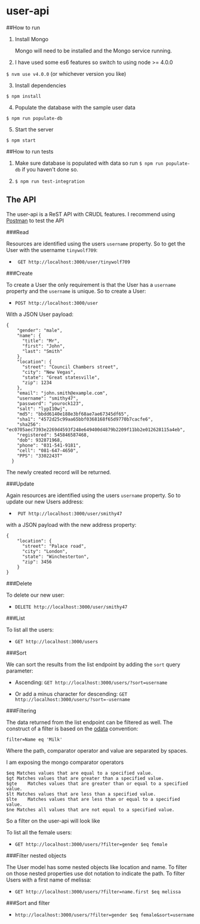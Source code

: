 # user-api

##How to run

1. Install Mongo

    Mongo will need to be installed and the Mongo service running.

2. I have used some es6 features so switch to using node >= 4.0.0

  `$ nvm use v4.0.0` (or whichever version you like)

3. Install dependencies

  `$ npm install`

4. Populate the database with the sample user data

  `$ npm run populate-db`

5. Start the server

  `$ npm start`

##How to run tests

1. Make sure database is populated with data so run `$ npm run populate-db` if you haven't done so.

2. `$ npm run test-integration`

## The API

The user-api is a ReST API with CRUDL features. I recommend using [Postman](https://www.getpostman.com/) to test the API

###Read

Resources are identified using the users `username` property. So to get the User with the username `tinywolf709`:

- ` GET http://localhost:3000/user/tinywolf709`

###Create

To create a User the only requirement is that the User has a `username` property and the `username` is unique. So to create a User:

- `POST http://localhost:3000/user`

With a JSON User payload:

```
{
    "gender": "male",
    "name": {
      "title": "Mr",
      "first": "John",
      "last": "Smith"
    },
    "location": {
      "street": "Council Chambers street",
      "city": "New Vegas",
      "state": "Great statesville",
      "zip": 1234
    },
    "email": "john.smith@example.com",
    "username": "smithy47",
    "password": "yourock123",
    "salt": "lypI10wj",
    "md5": "bbdd6140e188e3bf68ae7ae67345df65",
    "sha1": "4572d25c99aa65bbf0368168f65d9770b7cacfe6",
    "sha256": "ec0705aec7393e2269d4593f248e649400d4879b2209f11bb2e012628115a4eb",
    "registered": 545846587468,
    "dob": 932871968,
    "phone": "031-541-9181",
    "cell": "081-647-4650",
    "PPS": "3302243T"
  }
  ```
  
  The newly created record will be returned.
  
###Update

Again resources are identified using the users `username` property. So to update our new Users address:

- ` PUT http://localhost:3000/user/smithy47`

with a JSON payload with the new address property:

```
{
    "location": {
      "street": "Palace road",
      "city": "London",
      "state": "Winchesterton",
      "zip": 3456
    }
}
  ```

###Delete

To delete our new user:

- `DELETE http://localhost:3000/user/smithy47`

###List

To list all the users:

- `GET http://localhost:3000/users`

###Sort

We can sort the results from the list endpoint by adding the `sort` query parameter:


- Ascending: `GET http://localhost:3000/users/?sort=username`

- Or add a minus character for descending: `GET http://localhost:3000/users/?sort=-username`

###Filtering

The data returned from the list endpoint can be filtered as well.
The construct of a filter is based on the [odata](http://www.odata.org/documentation/odata-version-3-0/url-conventions/) convention:

`filter=Name eq 'Milk'`

Where the path, comparator operator and value are separated by spaces.

I am exposing the mongo comparator operators

```
$eq	Matches values that are equal to a specified value.
$gt	Matches values that are greater than a specified value.
$gte	Matches values that are greater than or equal to a specified value.
$lt	Matches values that are less than a specified value.
$lte	Matches values that are less than or equal to a specified value.
$ne	Matches all values that are not equal to a specified value.
```

So a filter on the user-api will look like 

To list all the female users:

- `GET http://localhost:3000/users/?filter=gender $eq female`

###Filter nested objects

The User model has some nested objects like location and name. To filter on those nested properties use dot notation to indicate the path. To filter Users with a first name of melissa:

- `GET http://localhost:3000/users/?filter=name.first $eq melissa`

###Sort and filter

- `http://localhost:3000/users/?filter=gender $eq female&sort=username`
